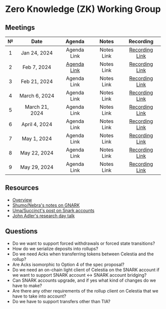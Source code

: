 # Zero Knowledge (ZK) Working Group

## Meetings

| № |      Date      |                                                         Agenda                                                         |   Notes    |                                                Recording                                                |
|:-:|:--------------:|:----------------------------------------------------------------------------------------------------------------------:|:----------:|:-------------------------------------------------------------------------------------------------------:|
| 1 |  Jan 24, 2024  |                                                      Agenda Link                                                       | Notes Link | [Recording Link](https://drive.google.com/file/d/1lB8GsyMicC3W-kmT8urjq6VXvf3S0CY4/view?usp=drive_link) |
| 2 |  Feb 7, 2024   | [Agenda Link](https://docs.google.com/presentation/d/1jTf28upZBGwrrD8DiFVWTZZtNj_5XvNHhAtqIJuQWtY/edit?usp=drive_link) | Notes Link | [Recording Link](https://drive.google.com/file/d/1v9iB_mNRp9_oIZWMX6PFO652y0jnBvHD/view?usp=drive_link) |
| 3 |  Feb 21, 2024  |                                                      Agenda Link                                                       | Notes Link | [Recording Link](https://drive.google.com/file/d/1tjjbiXfgbbWcRHuo1RH51OvmLKIJPIhQ/view?usp=drive_link) |
| 4 | March 6, 2024  |                                                      Agenda Link                                                       | Notes Link | [Recording Link](https://drive.google.com/file/d/1iTa6U6BSsLMcaHJ4rB-KlLPOJInlJ7r2/view?usp=drive_link) |
| 5 | March 21, 2024 |                                                      Agenda Link                                                       | Notes Link | [Recording Link](https://drive.google.com/file/d/1vKg8qA6tSAXPopt6G0Bsgf9jdAAjeN3u/view?usp=drive_link) |
| 6 | April 4, 2024  |                                                      Agenda Link                                                       | Notes Link | [Recording Link](https://drive.google.com/file/d/1ZvPuRZc0NhA52-8dfxpULZE2K4PYKwB-/view?usp=drive_link) |
| 7 |  May 1, 2024   |                                                      Agenda Link                                                       | Notes Link | [Recording Link](https://drive.google.com/file/d/1qMjamf5Bb0qC0O3J2Ar_EPnw14_6q6os/view?usp=drive_link) |
| 8 |  May 22, 2024  |                                                      Agenda Link                                                       | Notes Link | [Recording Link](https://drive.google.com/file/d/1m_KAVIkLWYkWxF0iPkKaSByCw5HV-g-q/view?usp=drive_link) |
| 9 |  May 29, 2024  |                                                      Agenda Link                                                       | Notes Link | [Recording Link](https://drive.google.com/file/d/1bYW8yyL3rcneDDXqwcXMKJxxr7vAHdV0/view?usp=drive_link) |

## Resources

- [Overview](overview.md)
- [Shumo/Nebra's notes on GNARK](https://hackmd.io/@nebra-one/Bk2E3JfJA)
- [Uma/Succinct's post on Snark accounts](https://forum.celestia.org/t/celestia-snark-accounts-design-spec/1639)
- [John Adler's research day talk](https://www.youtube.com/watch?v=SrZ9Ux2Ktt8)

## Questions

- Do we want to support forced withdrawals or forced state transitions?
- How do we serialize deposits into rollups?
- Do we need Acks when transferring tokens between Celestia and the rollup?
- Are Acks isomorphic to Option 4 of the spec proposal?
- Do we need an on-chain light client of Celestia on the SNARK account if we want to support SNARK account <-> SNARK account bridging?
- Can SNARK accounts upgrade, and if yes what kind of changes do we have to make?
- Are there any other requirements of the rollup client on Celestia that we have to take into account?
- Do we have to support transfers other than TIA?
